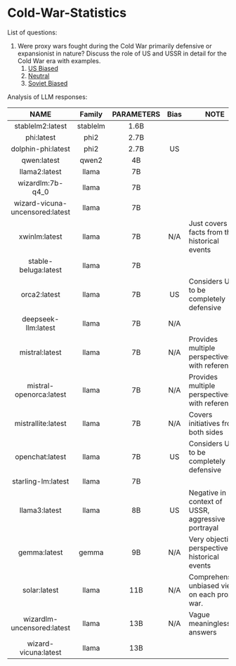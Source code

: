 # Cold-War-Statistics

List of questions:

1. Were proxy wars fought during the Cold War primarily defensive or expansionist in nature? Discuss the role of US and USSR in detail for the Cold War era with examples.
   1. [US Biased](https://www.tandfonline.com/doi/full/10.1080/03071847.2013.787733)
   2. [Neutral](https://world101.cfr.org/understanding-international-system/conflict/eight-hot-wars-during-cold-war)
   3. [Soviet Biased](https://en.wikipedia.org/wiki/Soviet–Afghan_War)

Analysis of LLM responses:

|              NAME              |  Family  | PARAMETERS | Bias | NOTE                                              |
| :-----------------------------: | :------: | :--------: | :--: | ------------------------------------------------- |
|        stablelm2:latest        | stablelm |    1.6B    |      |                                                   |
|           phi:latest           |   phi2   |    2.7B    |      |                                                   |
|       dolphin-phi:latest       |   phi2   |    2.7B    |  US  |                                                   |
|           qwen:latest           |  qwen2  |     4B     |      |                                                   |
|          llama2:latest          |  llama  |     7B     |      |                                                   |
|        wizardlm:7b-q4_0        |  llama  |     7B     |      |                                                   |
| wizard-vicuna-uncensored:latest |  llama  |     7B     |      |                                                   |
|          xwinlm:latest          |  llama  |     7B     | N/A | Just covers facts from the historical events      |
|      stable-beluga:latest      |  llama  |     7B     |      |                                                   |
|          orca2:latest          |  llama  |     7B     |  US  | Considers US to be completely defensive           |
|       deepseek-llm:latest       |  llama  |     7B     | N/A |                                                   |
|         mistral:latest         |  llama  |     7B     | N/A | Provides multiple perspectives with references    |
|     mistral-openorca:latest     |  llama  |     7B     | N/A | Provides multiple perspectives with references    |
|       mistrallite:latest       |  llama  |     7B     | N/A | Covers initiatives from both sides                |
|         openchat:latest         |  llama  |     7B     |  US  | Considers US to be completely defensive           |
|       starling-lm:latest       |  llama  |     7B     |      |                                                   |
|          llama3:latest          |  llama  |     8B     |  US  | Negative in context of USSR, aggressive portrayal |
|          gemma:latest          |  gemma  |     9B     | N/A | Very objective perspective of historical events   |
|          solar:latest          |  llama  |    11B    | N/A | Comprehensive unbiased views on each proxy war.   |
|   wizardlm-uncensored:latest   |  llama  |    13B    | N/A | Vague meaningless answers                         |
|      wizard-vicuna:latest      |  llama  |    13B    |      |                                                   |
